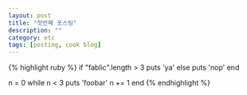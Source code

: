 ```yaml
---
layout: post
title: "첫번째 포스팅"
description: ""
category: etc
tags: [posting, cook blog]
---
```


{% highlight ruby %}
if "fablic".length > 3
  puts 'ya'
else
  puts 'nop'
end

n = 0
while n < 3
  puts 'foobar'
  n += 1
end
{% endhighlight %}
